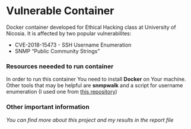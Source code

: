 # Vulnerable Container
Docker container developed for Ethical Hacking class at University of Nicosia. It is affected by two popular vulnerabilites: 
- CVE-2018-15473 - SSH Username Enumeration
- SNMP “Public Community Strings”
### Resources neeeded to run container
In order to run this container You need to install **Docker** on Your machine.
Other tools that may be helpful are **snmpwalk** and a script for username enumeration (I used one from [this repository](https://github.com/KCidevsec/Security-Learning-Hub))
### Other important information
*You can find more about this project and my results in the report file*
